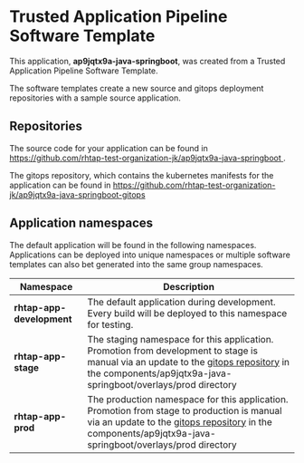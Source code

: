 # Trusted Application Pipeline Software Template

This application, **ap9jqtx9a-java-springboot**, was created from a Trusted Application Pipeline Software Template.

The software templates create a new source and gitops deployment repositories with a sample source application. 

## Repositories

The source code for your application can be found in [https://github.com/rhtap-test-organization-jk/ap9jqtx9a-java-springboot ](https://github.com/rhtap-test-organization-jk/ap9jqtx9a-java-springboot ).
 
The gitops repository, which contains the kubernetes manifests for the application can be found in 
[https://github.com/rhtap-test-organization-jk/ap9jqtx9a-java-springboot-gitops ](https://github.com/rhtap-test-organization-jk/ap9jqtx9a-java-springboot-gitops ) 

## Application namespaces 

The default application will be found in the following namespaces. Applications can be deployed into unique namespaces or multiple software templates can also bet generated into the same group namespaces.  

|  Namespace   |  Description   |  
| -------- | -------- |   
| **rhtap-app-development** | The default application during development. Every build will be deployed to this namespace for testing. | 
| **rhtap-app-stage** | The staging namespace for this application. Promotion from development to stage is manual via an update to the [gitops repository](https://github.com/rhtap-test-organization-jk/ap9jqtx9a-java-springboot-gitops ) in the components/ap9jqtx9a-java-springboot/overlays/prod directory |  
| **rhtap-app-prod** | The production namespace for this application. Promotion from stage to production is manual via an update to the [gitops repository](https://github.com/rhtap-test-organization-jk/ap9jqtx9a-java-springboot-gitops ) in the components/ap9jqtx9a-java-springboot/overlays/prod directory | 